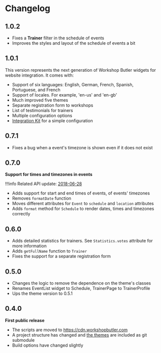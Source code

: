 # Changelog

## 1.0.2
* Fixes a **Trainer** filter in the schedule of events
* Improves the styles and layout of the schedule of events a bit 

## 1.0.1
This version represents the next generation of Workshop Butler widgets for website integration. It comes with:

* Support of six languages: English, German, French, Spanish, Portuguese, and French
* Support of locales. For example, 'en-us' and 'en-gb'
* Much improved five themes
* Separate registration form to workshops
* List of testimonials for trainers
* Multiple configuration options 
* [Integration Kit](https://workshopbutler.com/kit) for a simple configuration

## 0.7.1
* Fixes a bug when a event's timezone is shown even if it does not exist

## 0.7.0
**Support for times and timezones in events**

!!!info
    Related API update: [2018-06-28](../api/changelog.md#2018-06-28)

* Adds support for start and end times of events, of events' timezones
* Removes `formatDate` function
* Moves different attributes for `Event` to `schedule` and `location` attributes
* Adds `format` method for `Schedule` to render dates, times and timezones correctly

## 0.6.0
* Adds detailed statistics for trainers. See `Statistics.votes` attribute for more information
* Adds `getFullName` function to `Trainer`
* Fixes the support for a separate registration form

## 0.5.0
* Changes the logic to remove the dependence on the theme's classes
* Renames EventList widget to Schedule, TrainerPage to TrainerProfile
* Ups the theme version to 0.5.1

## 0.4.0

**First public release**

* The scripts are moved to https://cdn.workshopbutler.com
* A project structure has changed and [the themes](../themes/index.md) are included as git submodule
* Build options have changed slightly
